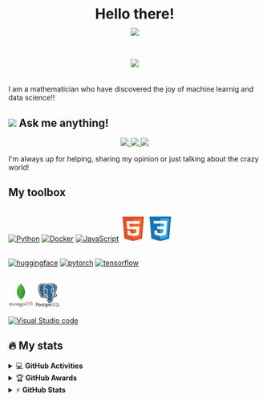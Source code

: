 
<h1 align="center">
  Hello there! <br>
  <img src="https://media.giphy.com/media/lrsBLZHD5UzTNMxiG5/giphy.gif" height="55"/>
  <p align="center">
  <img src="https://readme-typing-svg.herokuapp.com/?lines=Full-stack%20data%20scientist;Self-taught%20ML%20engineer;Mathematician%20by%20trade;Always%20aiming%20to%20learn&center=true&width=380&height=45"/>
</p>
</h1>


I am a mathematician who have discovered the joy of machine learnig and data science!!


## <img src="https://media.giphy.com/media/iIv51yJF2tC800OUZi/giphy.gif" height="55"/> Ask me anything!

<!-- Badges template - https://github.com/badges/shields -->
<p align="center">
  <a href="https://discord.gg/ygUxN8DY" target="_blank">
    <img src="https://img.shields.io/badge/-Discord-7289DA?style=for-the-badge&logoColor=white&logo=discord"/>
  </a>
  <a href="https://www.linkedin.com/in/simonrask/" target="_blank">
    <img src="https://img.shields.io/badge/-Simon Rask-blue?style=for-the-badge&logo=Linkedin&logoColor=white&link=https://www.https://www.linkedin.com/in/simonrask/"/>
  </a>
  <a href="mailto:simon.rask.langkilde@gmail.com" target="_blank">
    <img src="https://img.shields.io/badge/-gmail-c14438?style=for-the-badge&logo=Gmail&logoColor=white"/></a>
</p>
I'm always up for helping, sharing my opinion or just talking about the crazy world!



## My toolbox

<p align="left">
  <br>
    <a href="https://github.com/search?q=user%3As3n-r2k+is%3Arepo+language%3Apython"><img alt="Python" src="https://cdn.worldvectorlogo.com/logos/python-5.svg" height=50></a>
    <a href="https://github.com/search?q=user%3As3n-r2k+is%3Arepo+language%3Adocker"><img alt="Docker" src="https://cdn.worldvectorlogo.com/logos/docker.svg" height=50></a>
    <a href="https://github.com/search?q=user%3As3n-r2k+is%3Arepo+language%3Ajavascript"><img alt="JavaScript" src="https://cdn.worldvectorlogo.com/logos/logo-javascript.svg" height=50></a>
    <a href="https://github.com/search?q=user%3As3n-r2k+is%3Arepo+language%3Ahtml"><img alt="html" src="https://raw.githubusercontent.com/devicons/devicon/c7d326b6009e60442abc35fa45706d6f30ee4c8e/icons/html5/html5-original.svg" height=50></a>
    <a href="https://github.com/search?q=user%3As3n-r2k+is%3Arepo+language%3Acss"><img alt="css" src="https://raw.githubusercontent.com/devicons/devicon/c7d326b6009e60442abc35fa45706d6f30ee4c8e/icons/css3/css3-original.svg" height=50></a>
  <br>
</p>

<p>
  <br>
    <a href="#"><img alt="huggingface" src="https://huggingface.co/front/assets/huggingface_logo.svg", height=50></a>
    <a href="#"><img alt="pytorch" src="https://pytorch.org/assets/images/pytorch-logo.png", height=50></a>
    <a href="#"><img alt="tensorflow" src="https://cdn.worldvectorlogo.com/logos/tensorflow-2.svg", height=50></a>
  <br>
</p>

<p align="left">
  <br>
    <a href="#"><img alt="mongoDB" src="https://raw.githubusercontent.com/devicons/devicon/c7d326b6009e60442abc35fa45706d6f30ee4c8e/icons/mongodb/mongodb-original-wordmark.svg" height=50></a>
  <a href="#"><img alt="SQL" src="https://raw.githubusercontent.com/devicons/devicon/c7d326b6009e60442abc35fa45706d6f30ee4c8e/icons/postgresql/postgresql-original-wordmark.svg" height=50></a>
  <br>
</p>

<p align="left">
    <a href="#"><img alt="Visual Studio code" src="https://cdn.worldvectorlogo.com/logos/visual-studio-code-1.svg" height=50></a>
</p>

## 🔥 My stats
<details>
    <summary>&#128187 <b>GitHub Activities</b></summary><br/>
<!--START_SECTION:activity-->
1. 🗣 Commented on [#18](https://github.com/danspeech/danspeech/issues/18) in [danspeech/danspeech](https://github.com/danspeech/danspeech)
<!--END_SECTION:activity-->


</details>

<details>
    <summary>&#127942 <b>GitHub Awards</b></summary><br/>

![Github Trophy](https://github-profile-trophy.vercel.app/?username=s3n-r2k&theme=nord&no-frame=true&no-bg=true&rank=SECRET,SSS,SS,S,AAA,AA,A,B,C)

</details>

<details>
    <summary>&#9889 <b>GitHub Stats</b></summary><br/>
    
<!-- GitHub Readme Streak Stats - https://github.com/DenverCoder1/github-readme-streak-stats -->
<p align="center">
 <a href="https://github.com/s3n-r2k">
    <img alt="My streak" src="https://github-readme-stats.vercel.app/api/top-langs/?username=s3n-r2k&layout=compact&theme=calm&exclude_repo=Jule-Banko-GM,Jule-Banko-plade,Julekalender&hide_border=true"/>
  </a><br>
  <a href="https://github.com/s3n-r2k">
    <img alt="My streak" src="https://github-readme-streak-stats.herokuapp.com/?user=s3n-r2k&theme=calm&hide_border=true&count_private=true"/>
  </a><br>
  <a href="https://github.com/s3n-r2k">
    <img alt="My streak" src="https://github-readme-stats.vercel.app/api?username=s3n-r2k&show_icons=true&theme=calm&count_private=true&hide_border=true"/>
  </a>
</p>

</details>

<!-- markdownlint-enable MD033 -->

